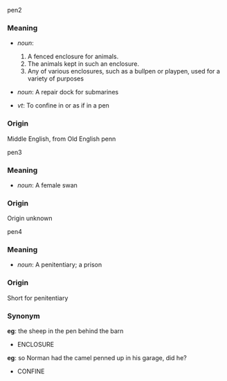pen2
### Meaning
+ _noun_:
   1. A fenced enclosure for animals.
   2. The animals kept in such an enclosure.
   3. Any of various enclosures, such as a bullpen or playpen, used for a variety of purposes
+ _noun_: A repair dock for submarines

+ _vt_: To confine in or as if in a pen

### Origin

Middle English, from Old English penn

pen3
### Meaning
+ _noun_: A female swan

### Origin

Origin unknown

pen4
### Meaning
+ _noun_: A penitentiary; a prison

### Origin

Short for penitentiary

### Synonym

__eg__: the sheep in the pen behind the barn

+ ENCLOSURE

__eg__: so Norman had the camel penned up in his garage, did he?

+ CONFINE


